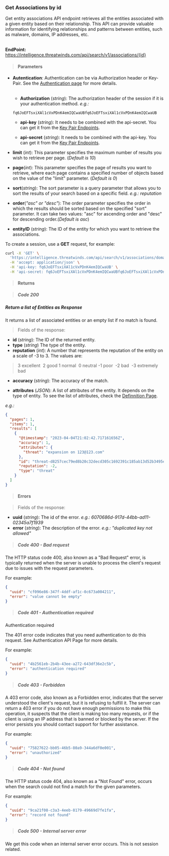<h3 id="entityById">Get Associations by id</h3>
Get entity associations API endpoint retrieves all the entities associated with a given entity based on their relationship. This API can provide valuable information for identifying relationships and patterns between entities, such as malware, domains, IP addresses, etc.
<br><br>

**EndPoint:** <https://intelligence.threatwinds.com/api/search/v1/associations/{id}>

> <h4> Parameters</h4>
  
* **Autentication**: Authentication can be via Authorization header or Key-Pair. See the [Authentication page](#) for more details.<br><br> 
  
   * **Authorization** (_string_): The authorization header of the session if it is your authentication method. _e.g.:_

    ```
    fq6JoEFTsxiXAl1cVxPDnK4emIQCwaUBfq6JoEFTsxiXAl1cVxPDnK4emIQCwaUB
    ```

  * **api-key** (_string_): It needs to be combined with the api-secret. You can get it from the [Key Pair Endpoints](#).

  * **api-secret** (_string_): It needs to be combined with the api-key. You can get it from the [Key Pair Endpoints](#).
* **limit** (_int_): This parameter specifies the maximum number of results you wish to retrieve per page. (_Default is 10_)
  
* **page**(_int_): This parameter specifies the page of results you want to retrieve, where each page contains a specified number of objects based on the value of the "limit" parameter. (_Default is 0_)

* **sort**(_string_): The sort parameter is a query parameter that allows you to sort the results of your search based on a specific field. _e.g.: reputation_ <br>
* **order**(_"asc" or "desc"_): The order parameter specifies the order in which the results should be sorted based on the specified "sort" parameter. It can take two values: "asc" for ascending order and "desc" for descending order.(_Default is asc_)


* **entityID** (_string_): The ID of the entity for which you want to retrieve the associations.



To create a session, use a **GET**</span> request, for example:

```bash
curl -X 'GET' \
  'https://intelligence.threatwinds.com/api/search/v1/associations/domain-59f5e994104053f590acdd1d2d72071669c839a60fc68291110facfa2fd16396' \
  -H 'accept: application/json' \
  -H 'api-key: fq6JoEFTsxiXAl1cVxPDnK4emIQCwaUB' \
  -H 'api-secret: fq6JoEFTsxiXAl1cVxPDnK4emIQCwaUBfq6JoEFTsxiXAl1cVxPDnK4emIQCwaUB' 
```

><h4>Returns</h4>

> <h5>Code 200</h5>

<h5>Return a list of Entities as Response</h5>

It returns a list of associated entities or an empty list if no match is found.

>Fields of the response:

* **id** (_string_): The ID of the returned entity.<br>
* **type** (_string_) The type of the entity.
* **reputation** (_int_): A number that represents the reputation of the entity on a scale of -3 to 3. The values are:
  
> 3 excellent 
2 good
1 normal 
0 neutral
-1 poor 
-2 bad 
-3 extremely bad

* **accuracy** (_string_): The accuracy of the match.<br>

* **attributes** (_JSON_):  A list of attributes of the entity. It depends on the type of entity. To see the list of attributes, check the <a href="./AUTENTICATIONAPI.md">Definnition Page</a>.<br>

_e.g.:_
```json
{
  "pages": 1,
  "items": 1,
  "results": [
    {
      "@timestamp": "2023-04-04T21:02:42.717161656Z",
      "accuracy": 1,
      "attributes": {
        "threat": "expansion on 123@123.com"
      },
      "id": "threat-d8257cec79ed8b20c32decd305c1692391c185ab13d52b3495ea486df5385b27",
      "reputation": -2,
      "type": "threat"
    }
  ]
}
```

><h4>Errors</h4>

>Fields of the response:

* **uuid** (_string_): The id of the error. _e.g.: 6070686d-917d-44bb-ad11-02345a7f1939_
* **error** (_string_): The description of the error. _e.g.: "duplicated key not allowed"_

> <h5> Code 400 - Bad request</h5>

The HTTP status code 400, also known as a "Bad Request" error, is typically returned when the server is unable to process the client's request due to issues with the request parameters.

For example:

```json
{
  "uuid": "cf096e86-347f-4ddf-af1c-0c673a004211",
  "error": "value cannot be empty"
}
```
> <h5> Code 401 - Authentication required
Authentication required</h5>

The 401 error code indicates that you need authentication to do this request. See <a> Authentication API Page</a> for more details.

For example:

```json
{
  "uuid": "4b2561eb-2b4b-43ee-a272-643df36e2c5b",
  "error": "authentication required"
}
```

> <h5> Code 403 - Forbidden</h5>
A 403 error code, also known as a Forbidden error, indicates that the server understood the client's request, but it is refusing to fulfill it. The server can return a 403 error if you do not have enough permissions to make this operation, it suspects that the client is making too many requests, or if the client is using an IP address that is banned or blocked by the server. If the error persists you should contact support for further assistance.

For example:
```json
{
  "uuid": "75827622-bb05-46b5-80a9-344a6df0e001",
  "error": "unauthorized"
}
```


> <h5> Code 404 - Not found</h5>

The HTTP status code 404, also known as a "Not Found" error, occurs when the search could not find a match for the given parameters.

For example:

```json
{
  "uuid": "9ca21f08-c3a3-4eeb-8179-49669d7fe1fa",
  "error": "record not found"
}
```
> <h5> Code 500 - Internal server error</h5>
We get this code when an internal server error occurs. This is not session related.
